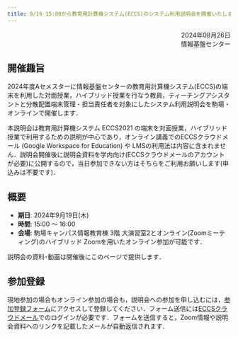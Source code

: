 ```yaml
---
title: 9/19 15:00から教育用計算機システム(ECCS)のシステム利用説明会を開催いたします．
---
```



<div style="text-align: right;">
<span>2024年08月26日</span><br />
<span>情報基盤センター</span><br />
</div>

## 開催趣旨

2024年度Aセメスターに情報基盤センターの教育用計算機システム(ECCS)の端末を利用した対面授業，ハイブリッド授業を行なう教員，ティーチングアシスタントと分散配置端末管理・担当責任者を対象にしたシステム利用説明会を駒場・オンラインで開催します．

 本説明会は教育用計算機システム ECCS2021 の端末を対面授業，ハイブリッド授業で利用するための説明が中心であり，オンライン講義でのECCSクラウドメール (Google Workspace for Education) や LMSの利用法は内容に含まれません．説明会開催後に説明会資料を学内向け(ECCSクラウドメールのアカウントが必要)に公開するので，当日参加できない方はそちらをご利用お願いします(申込みは不要です)．

## 概要

- **期日**: 2024年9月19日(木)
- **時間**: 15:00 ～ 16:00
- **会場**: 駒場キャンパス情報教育棟 3階 大演習室2とオンライン(Zoomミーティング)のハイブリッド
Zoomを用いたオンライン参加が可能です．

説明会の資料･動画は開催後にこのページで提供します．

## 参加登録

現地参加の場合もオンライン参加の場合も，説明会への参加を申し込むには，[参加登録フォーム](https://docs.google.com/forms/d/e/1FAIpQLSdOd55BVnvpzUe3GcQ7W3ZUfhZgS9jU17MKSnP4iTHG1gsB-A/viewform?usp=sf_link)にアクセスして登録してください．フォーム送信には[ECCSクラウドメール](/google)でのログインが必要です．フォームを送信すると，Zoom情報や説明会資料へのリンクを記載したメールが自動返信されます．

